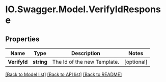 # IO.Swagger.Model.VerifyIdResponse
## Properties

Name | Type | Description | Notes
------------ | ------------- | ------------- | -------------
**VerifyId** | **string** | The Id of the new Template. | [optional] 

[[Back to Model list]](../README.md#documentation-for-models) [[Back to API list]](../README.md#documentation-for-api-endpoints) [[Back to README]](../README.md)

